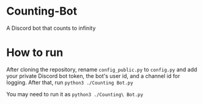 # Counting-Bot
A Discord bot that counts to infinity

# How to run
After cloning the repository, rename `config_public.py` to `config.py` and add your private Discord bot token, 
the bot's user id, and a channel id for logging. After that, run `python3 ./Counting Bot.py`

You may need to run it as `python3 ./Counting\ Bot.py`
